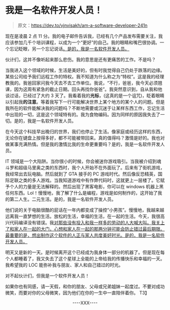 # 我是一名软件开发人员！

> 原文：<https://dev.to/vjnvisakh/am-a-software-developer-241n>

现在是凌晨 2 点 11 分。我的电子邮件告诉我，已经有几个产品发布需要关注，我应该参加几千个培训课程，以成为一个“更好”的自己。我的眼睛和嘴巴很协调。一个忘记眨眼，另一个忘记说话<u>。是的，我是一名软件开发人员。</u>

伙计们，这并不像听起来那么悲伤。我的意思是还有更痛苦的工作。不是吗？

当我进入这个领域的时候，生活是美好的，但有时我觉得自己仍处于跌落的边缘。某些公司给予我们远程工作的特权。我不知道为什么称之为“特权”。这是我的经理教我的。我爸回家问我今天去不去工作单位。我说，“不行，爸爸，我今天必须翘课，因为这周有紧急的截止日期。回头再找你爸爸”。我突然意识到，自从我和他谈过话，已经过了大约 3 天了。我看着我的**光标**，(这真的是一个诅咒)，眨着眼睛以引起我**的注意**。等着我写下一行可能解决世界上某个地方的某个人的问题。但是我所在的软件能解决我的问题吗？不断地需要或沉迷于让某样东西工作，忘记生活中出现的一切，这是这个领域特有的。我为食物编码。因为同样的原因我失去了一切。是的，我是一名软件开发人员。

在今天这个科技早出晚归的世界，我们也停止了生活。像家庭或经历这样的东西，无论你在键盘上按得多好，都不可能被带回来。真的值得吗？激情是好的。我也对做某事充满热情。但是我的激情比我的生命更重要吗？是的，我是一名软件开发人员。

IT 领域是一个大陷阱。当你很小的时候，你会被迷你游戏吸引。当我被介绍到魂斗罗和超级马里奥之类的东西时，我个人开始不在外面玩了。后来有了街机游戏，我经常出去玩电脑。然后就到了 GTA 接手的 PC 游戏时代。然后像反恐精英，国际足联之类的多人游戏。当我知道游戏中有作弊代码时，这就更上一层楼了。它赋予个人的力量是无法解释的。然后出现了黑客电影，你可以在 windows 机器上黑任何东西。Lol！慢慢地，我了解了什么是编程，游戏是如何制作的，这开始了我的第二人生。二元生活。是的，我是一名软件开发人员。

他们说的关于电脑很酷的屁话在一年内都变成了操控“小男孩”。慢慢地，我越来越远离我一直梦想的生活。放松的生活，幸福的生活，在一起的生活。今天，我很高兴代码编译没有错误。我<u>对那些没有投入和我一样多的劳动的人大喊大叫。我<u>关上了和家人在一起的大门，心想和家人在一起的那两分钟可能会防止错过最后期限。最重要的是，想出制作这个软件的人正与家人共度美好时光。是的，我是一名软件开发人员。</u></u>

明天又是新的一天。是时候离开这个已经成为我身体一部分的机器了。但是现在每个人都睡着了，我又失去了这个星球上全能的上帝给我的传播快乐和幸福的一天。我希望我的 LOC 能弥补我与朋友、家人和自己错过的时光。

对不起伙计们，但我是一个软件开发人员！

如果你也有同感，请一天假，和你的朋友、父母或兄弟姐妹一起度过。不要对成功微笑，而要对你的父母微笑，因为他们在你的一生中一直陪伴着你。
T3】

<center>----XXX----</center>
